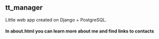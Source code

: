 ## tt_manager
Little web app created on Django + PostgreSQL.
#### In about.html you can learn more about me and find links to contacts
